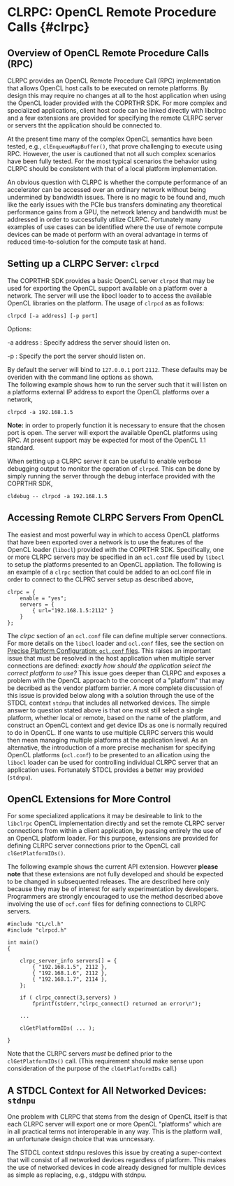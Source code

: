
# CLRPC: OpenCL Remote Procedure Calls {#clrpc}

## Overview of OpenCL Remote Procedure Calls (RPC)

CLRPC provides an OpenCL Remote Procedure Call (RPC) implementation that allows
OpenCL host calls to be executed on remote platforms.  By design this may
require no changes at all to the host application when using the OpenCL loader
provided with the COPRTHR SDK.  For more complex and specialized applications,
client host code can be linked directly with libclrpc and a few extensions are
provided for specifying the remote CLRPC server or servers tht the application
should be connected to.

At the present time many of the complex OpenCL semantics have been tested,
e.g., `clEnqueueMapBuffer()`, that prove challenging to execute using RPC.
However, the user is cautioned that not all such complex scenarios have been
fully tested.  For the most typical scenarios the behavior using CLRPC should
be consistent with that of a local platform implementation.

An obvious question with CLRPC is whether the compute performance of an
accelerator can be accessed over an ordinary network without being undermined
by bandwidth issues.  There is no magic to be found and, much like the early
issues with the PCIe bus transfers dominating any theoretical performance gains
from a GPU, the network latency and bandwidth must be addressed in order to
successfully utilize CLRPC.  Fortunately many examples of use cases can be
identified where the use of remote compute devices can be made ot perform with
an overal advantage in terms of reduced time-to-solution for the compute task
at hand.


## Setting up a CLRPC Server: `clrpcd`

The COPRTHR SDK provides a basic OpenCL server `clrpcd` that may 
be used for exporting the OpenCL support available on a platform over a network.
The server will use the libocl loader to to access the available OpenCL libraries
on the platform.  The usage of `clrpcd` as as follows:

	clrpcd [-a address] [-p port]

Options:

-a address
	: Specify address the server should listen on.

-p
	: Specify the port the server should listen on.

By default the server will bind to `127.0.0.1` port `2112`.
These defaults may be overiden with the command line options as shown.  
The following example shows how to run the server such that it will listen on a
platforms external IP address to export the OpenCL platforms over a network,

	clrpcd -a 192.168.1.5

**Note:** in order to properly function it is necessary to ensure that the
chosen port is open.  The server will export the available OpenCL platforms
using RPC.  At present support may be expected for most of the OpenCL 1.1
standard.

When setting up a CLRPC server it can be useful to enable verbose debugging
output to monitor the operation of `clrpcd`.  This can be done by simply
running the server through the debug interface provided with the COPRTHR SDK,

	cldebug -- clrpcd -a 192.168.1.5 


## Accessing Remote CLRPC Servers From OpenCL

The easiest and most powerful way in which to access OpenCL platforms that have
been exported over a network is to use the features of the OpenCL loader
(`libocl`) provided with the COPRTHR SDK.  Specifically, one or more CLRPC
servers may be specified in an `ocl.conf` file used by `libocl` to setup the
platforms presented to an OpenCL appliation.  The following is an example of a
`clrpc` section that could be added to an ocl.conf file in order to connect to
the CLPRC server setup as described above,

~~~~~~~
clrpc = {
	enable = "yes";
	servers = {
		{ url="192.168.1.5:2112" }
	}
};
~~~~~~~

The *clrpc* section of an `ocl.conf` file can define multiple server
connections.  For more details on the `libocl` loader and `ocl.conf` files, see
the section on [Precise Platform Configuration: `ocl.conf` files](#oclconf).
This raises an important issue that must be resolved in the host application
when multiple server connections are defined: *exactly how should the
application select the correct platform to use?*  This issue goes deeper than
CLRPC and exposes a problem with the OpenCL approach to the concept of a
"platform" that may be decribed as the vendor platform barrier.  A more
complete discussion of this issue is provided below along with a solution
through the use of the STDCL context `stdnpu` that includes all networked
devices.  The simple answer to question stated above is that one must still
select a single platform, whether local or remote, based on the name of the
platform, and construct an OpenCL context and get device IDs as one is normally
required to do in OpenCL.  If one wants to use multiple CLRPC servers this
would then mean managing multiple platforms at the application level.  As an
alternative, the introduction of a more precise mechanism for specifying OpenCL
platforms (`ocl.conf`) to be presented to an allication using the `libocl`
loader can be used for controlling individual CLRPC server that an application
uses.  Fortunately STDCL provides a better way provided (`stdnpu`).


## OpenCL Extensions for More Control

For some specialized applications it may be desireable to link to the
`libclrpc` OpenCL implementation directly and set the remote CLRPC server
connections from within a client application, by passing entirely the use of an
OpenCL platform loader.  For this purpose, extensions are provided for defining
CLRPC server connections prior to the OpenCL call `clGetPlatformIDs()`.  

The following example shows the current API extension.  However **please note**
that these extensions are not fully developed and should be expected to be
changed in subsequented releases.  The are described here only because they may
be of interest for early experimentation by developers.  Programmers are
strongly encouraged to use the method described above involving the use of
`ocf.conf` files for defining connections to CLRPC servers.

~~~~~~~
#include "CL/cl.h"
#include "clrpcd.h"

int main() 
{

	clrpc_server_info servers[] = {
		{ "192.168.1.5", 2112 },
		{ "192.168.1.6", 2112 },
		{ "192.168.1.7", 2114 },
	};

	if ( clrpc_connect(3,servers) )
		fprintf(stderr,"clrpc_connect() returned an error\n");

	...

	clGetPlatformIDs( ... );

}
~~~~~~~

Note that the CLRPC servers *must* be defined prior to the `clGetPlatformIDs()`
call.  (This requirement should make sense upon consideration of the purpose of
the `clGetPlatformIDs` call.)


## A STDCL Context for All Networked Devices: `stdnpu`

One problem with CLRPC that stems from the design of OpenCL itself is that
each CLRPC server will export one or more OpenCL "platforms" which are 
in all practical terms not interoperable in any way.  This is the platform
wall, an unfortunate design choice that was unncessary.  

The STDCL context stdnpu resloves this issue by creating a super-context
that will consist of all networked devices regardless of platform.  This
makes the use of networked devices in code already designed for multiple
devices as simple as replacing, e.g., stdgpu with stdnpu.


